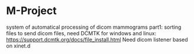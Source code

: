 # M-Project
system of automatical processing of dicom mammograms
part1: sorting files
to send dicom files, need DCMTK
for windows and linux: https://support.dcmtk.org/docs/file_install.html
Need dicom listener based on xinet.d
